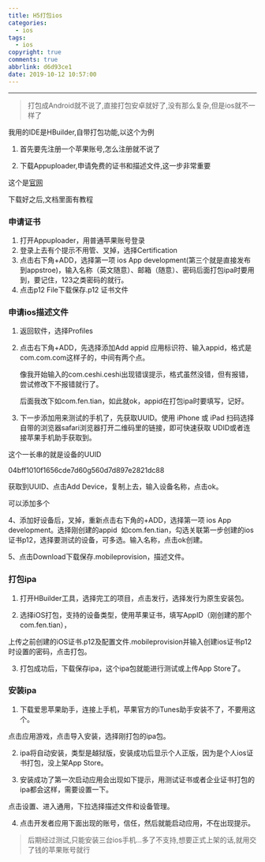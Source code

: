 ```yaml
---
title: H5打包ios
categories:
  - ios
tags:
  - ios
copyright: true
comments: true
abbrlink: d6d93ce1
date: 2019-10-12 10:57:00
---
```


<hr style='filter:progid:DXImageTransform.Microsoft.Glow(color=#FF0000,strength=10)' color='#FF0000' size='1' />

> 打包成Android就不说了,直接打包安卓就好了,没有那么复杂,但是ios就不一样了

<!--more-->

我用的IDE是HBuilder,自带打包功能,以这个为例

1. 首先要先注册一个苹果账号,怎么注册就不说了

2. 下载Appuploader,申请免费的证书和描述文件,这一步非常重要

这个是[官网](http://www.applicationloader.net/)

下载好之后,文档里面有教程

### 申请证书

1. 打开Appuploader，用普通苹果账号登录
2. 登录上去有个提示不用管、叉掉，选择Certification
3. 点击右下角+ADD，选择第一项 ios App development(第三个就是直接发布到appstroe)，输入名称（英文随意）、邮箱（随意）、密码后面打包ipa时要用到，要记住，123之类密码的就行。
4. 点击p12 File下载保存.p12 证书文件

### 申请ios描述文件

1. 返回软件，选择Profiles
2. 点击右下角+ADD，先选择添加Add appid 应用标识符、输入appid，格式是com.com.com这样子的，中间有两个点。

   像我开始输入的com.ceshi.ceshi出现错误提示，格式虽然没错，但有报错，尝试修改下不报错就行了。

   后面我改下如com.fen.tian，如此就ok，appid在打包ipa时要填写，记好。

3. 下一步添加用来测试的手机了，先获取UUID。使用 iPhone 或 iPad 扫码选择自带的浏览器safari浏览器打开二维码里的链接，即可快速获取 UDID或者连接苹果手机助手获取到。
  
  这个一长串的就是设备的UUID

  04bff1010f1656cde7d60g560d7d897e2821dc88

  获取到UUID、点击Add Device，复制上去，输入设备名称，点击ok。

  可以添加多个

4、添加好设备后，叉掉，重新点击右下角的+ADD，选择第一项 ios App development。选择刚创建的appid  如com.fen.tian，勾选关联第一步创建的ios证书p12，选择要测试的设备，可多选。输入名称，点击ok创建。

5、点击Download下载保存.mobileprovision，描述文件。


### 打包ipa

1. 打开HBuilder工具，选择完工的项目，点击发行，选择发行为原生安装包。

2. 选择iOS打包，支持的设备类型，使用苹果证书，填写AppID（刚创建的那个com.fen.tian），

  上传之前创建的iOS证书.p12及配置文件.mobileprovision并输入创建ios证书p12时设置的密码，点击打包。

3. 打包成功后，下载保存ipa，这个ipa包就能进行测试或上传App Store了。


### 安装ipa

1. 下载爱思苹果助手，连接上手机，苹果官方的iTunes助手安装不了，不要用这个。

  点击应用游戏，点击导入安装，选择刚打包的ipa包。

2. ipa将自动安装，类型是越狱版，安装成功后显示个人正版，因为是个人ios证书打包，没上架App Store。

3. 安装成功了第一次启动应用会出现如下提示，用测试证书或者企业证书打包的ipa都会这样，需要设置一下。

  点击设置、进入通用，下拉选择描述文件和设备管理。

4. 点击开发者应用下面出现的账号，信任，然后就能启动应用，不在出现提示。


>后期经过测试,只能安装三台ios手机...多了不支持,想要正式上架的话,就用交了钱的苹果账号就行
